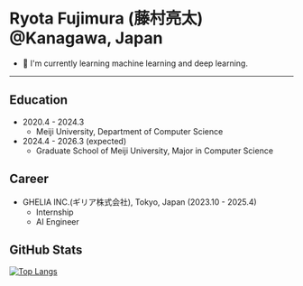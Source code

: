 # Ryota Fujimura (藤村亮太) @Kanagawa, Japan
- 🌱 I'm currently learning machine learning and deep learning.

---

## Education

- 2020.4 - 2024.3
  - Meiji University, Department of Computer Science
- 2024.4 - 2026.3 (expected)
  - Graduate School of Meiji University, Major in Computer Science 


## Career

- GHELIA INC.(ギリア株式会社), Tokyo, Japan (2023.10 - 2025.4)
  - Internship
  - AI Engineer


## GitHub Stats

[![Top Langs](https://github-readme-stats.vercel.app/api/top-langs/?username=fuji12345&theme=vue-dark&show_icons=true&layout=compact)](https://github.com/mo-ri-regen/github-readme-stats)


